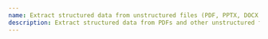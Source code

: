 ```yaml
---
name: Extract structured data from unstructured files (PDF, PPTX, DOCX...)
description: Extract structured data from PDFs and other unstructured file types in order to get the most relevant information from them. Requires llama_cloud_services package and LLAMA_CLOUD_API_KEY as an environment variable.
---
```

